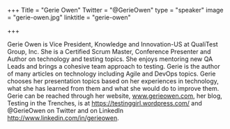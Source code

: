 +++
Title = "Gerie Owen"
Twitter = "@GerieOwen"
type = "speaker"
image = "gerie-owen.jpg"
linktitle = "gerie-owen"

+++

Gerie Owen is Vice President, Knowledge and Innovation-US at QualiTest Group, Inc. She is a Certified Scrum Master, Conference Presenter and Author on technology and testing topics. She enjoys mentoring new QA Leads and brings a cohesive team approach to testing. Gerie is the author of many articles on technology including Agile and DevOps topics. Gerie chooses her presentation topics based on her experiences in technology, what she has learned from them and what she would do to improve them. Gerie can be reached through her website, www.gerieowen.com, her blog, Testing in the Trenches, is at https://testinggirl.wordpress.com/ and @GerieOwen on Twitter and on LinkedIn http://www.linkedin.com/in/gerieowen.
